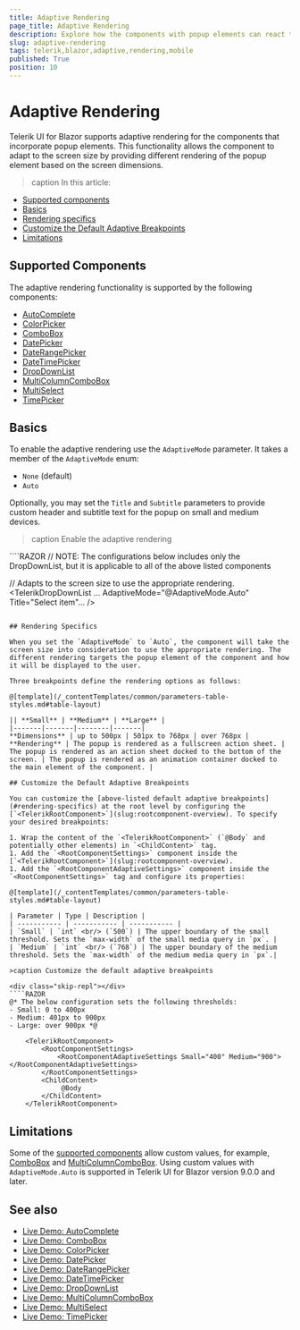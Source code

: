 ```yaml
---
title: Adaptive Rendering
page_title: Adaptive Rendering
description: Explore how the components with popup elements can react to the changes in the
slug: adaptive-rendering
tags: telerik,blazor,adaptive,rendering,mobile
published: True
position: 10
---
```


# Adaptive Rendering

Telerik UI for Blazor supports adaptive rendering for the components that incorporate popup elements. This functionality allows the component to adapt to the screen size by providing different rendering of the popup element based on the screen dimensions.

>caption In this article:

* [Supported components](#supported-components)
* [Basics](#basics)
* [Rendering specifics](#rendering-specifics)
* [Customize the Default Adaptive Breakpoints](#customize-the-default-adaptive-breakpoints)
* [Limitations](#limitations)

## Supported Components

The adaptive rendering functionality is supported by the following components:

* [AutoComplete](slug:autocomplete-overview)
* [ColorPicker](slug:colorpicker-overview)
* [ComboBox](slug:components/combobox/overview)
* [DatePicker](slug:components/datepicker/overview)
* [DateRangePicker](slug:daterangepicker-overview)
* [DateTimePicker](slug:components/datetimepicker/overview)
* [DropDownList](slug:components/dropdownlist/overview)
* [MultiColumnComboBox](slug:multicolumncombobox-overview)
* [MultiSelect](slug:multiselect-overview)
* [TimePicker](slug:components/timepicker/overview)

## Basics

To enable the adaptive rendering use the `AdaptiveMode` parameter. It takes a member of the `AdaptiveMode` enum:

* `None` (default)
* `Auto`

Optionally, you may set the `Title` and `Subtitle` parameters to provide custom header and subtitle text for the popup on small and medium devices.

>caption Enable the adaptive rendering

<div class="skip-repl"></div>
````RAZOR
// NOTE: The configurations below includes only the DropDownList, but it is applicable to all of the above listed components

// Adapts to the screen size to use the appropriate rendering.
<TelerikDropDownList ... AdaptiveMode="@AdaptiveMode.Auto" Title="Select item"... />
````

## Rendering Specifics

When you set the `AdaptiveMode` to `Auto`, the component will take the screen size into consideration to use the appropriate rendering. The different rendering targets the popup element of the component and how it will be displayed to the user.

Three breakpoints define the rendering options as follows:

@[template](/_contentTemplates/common/parameters-table-styles.md#table-layout)

|| **Small** | **Medium** | **Large** |
|-------|-------|--------|-------|
**Dimensions** | up to 500px | 501px to 768px | over 768px |
**Rendering** | The popup is rendered as a fullscreen action sheet. | The popup is rendered as an action sheet docked to the bottom of the screen. | The popup is rendered as an animation container docked to the main element of the component. |

## Customize the Default Adaptive Breakpoints

You can customize the [above-listed default adaptive breakpoints](#rendering-specifics) at the root level by configuring the [`<TelerikRootComponent>`](slug:rootcomponent-overview). To specify your desired breakpoints:

1. Wrap the content of the `<TelerikRootComponent>` (`@Body` and potentially other elements) in `<ChildContent>` tag.
1. Add the `<RootComponentSettings>` component inside the [`<TelerikRootComponent>`](slug:rootcomponent-overview).
1. Add the `<RootComponentAdaptiveSettings>` component inside the `<RootComponentSettings>` tag and configure its properties:

@[template](/_contentTemplates/common/parameters-table-styles.md#table-layout)

| Parameter | Type | Description |
| ----------- | ----------- | ----------- |
| `Small` | `int` <br/> (`500`) | The upper boundary of the small threshold. Sets the `max-width` of the small media query in `px`. |
| `Medium` | `int` <br/> (`768`) | The upper boundary of the medium threshold. Sets the `max-width` of the medium media query in `px`.|

>caption Customize the default adaptive breakpoints

<div class="skip-repl"></div>
````RAZOR
@* The below configuration sets the following thresholds:
- Small: 0 to 400px
- Medium: 401px to 900px
- Large: over 900px *@

    <TelerikRootComponent>
        <RootComponentSettings>
            <RootComponentAdaptiveSettings Small="400" Medium="900"></RootComponentAdaptiveSettings>
        </RootComponentSettings>
        <ChildContent>
             @Body
        </ChildContent>
    </TelerikRootComponent>
````

## Limitations

Some of the [supported components](#supported-components) allow custom values, for example, [ComboBox](slug:components/combobox/custom-value) and [MultiColumnComboBox](slug:multicolumncombobox-custom-value). Using custom values with `AdaptiveMode.Auto` is supported in Telerik UI for Blazor version 9.0.0 and later. 

## See also

* [Live Demo: AutoComplete](https://demos.telerik.com/blazor-ui/autocomplete/adaptive)
* [Live Demo: ComboBox](https://demos.telerik.com/blazor-ui/combobox/adaptive)
* [Live Demo: ColorPicker](https://demos.telerik.com/blazor-ui/colorpicker/appearance)
* [Live Demo: DatePicker](https://demos.telerik.com/blazor-ui/datepicker/adaptive)
* [Live Demo: DateRangePicker](https://demos.telerik.com/blazor-ui/daterangepicker/adaptive)
* [Live Demo: DateTimePicker](https://demos.telerik.com/blazor-ui/datetimepicker/adaptive)
* [Live Demo: DropDownList](https://demos.telerik.com/blazor-ui/dropdownlist/adaptive)
* [Live Demo: MultiColumnComboBox](https://demos.telerik.com/blazor-ui/multicolumncombobox/adaptive)
* [Live Demo: MultiSelect](https://demos.telerik.com/blazor-ui/multiselect/adaptive)
* [Live Demo: TimePicker](https://demos.telerik.com/blazor-ui/timepicker/adaptive)
